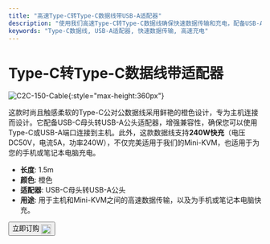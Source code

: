 ```yaml
---
title: "高速Type-C转Type-C数据线带USB-A适配器"
description: "使用我们高速Type-C转Type-C数据线确保快速数据传输和充电，配备USB-A适配器实现多功能性。"
keywords: "Type-C数据线, USB-A适配器, 快速数据传输, 高速充电"
---
```


# Type-C转Type-C数据线带适配器

![C2C-150-Cable](https://assets.openterface.com/images/product/part/OP-05-CABLE150-C2C.webp){:style="max-height:360px"}

这款时尚且触感柔软的Type-C公对公数据线采用鲜艳的橙色设计，专为主机连接而设计。它配备USB-C母头转USB-A公头适配器，增强兼容性，确保您可以使用Type-C或USB-A端口连接到主机。此外，这款数据线支持**240W快充**（电压DC50V，电流5A，功率240W），不仅完美适用于我们的Mini-KVM，也适用于为您的手机或笔记本电脑充电。

- **长度**: 1.5m
- **颜色**: 橙色
- **适配器**: USB-C母头转USB-A公头
- **用途**: 用于主机和Mini-KVM之间的高速数据传输，以及为手机或笔记本电脑快充。

<button class="md-button" onclick="window.location.href='https://shop.techxartisan.com/products/type-c-cable-with-usb-a-adapter-1-5m-4-11ft-240w-fast-charging-data-transfer-usb2-0'"> 立即订购 <img src="https://assets.openterface.com/images/trademark/txa.svg" alt="TxA Shop" style="vertical-align: middle; height: 20px;"></button>
